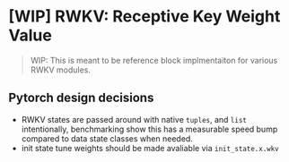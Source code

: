 # [WIP] RWKV: Receptive Key Weight Value

> WIP: This is meant to be reference block implmentaiton for various RWKV modules.

## Pytorch design decisions

- RWKV states are passed around with native `tuples`, and `list` intentionally, benchmarking show this has a measurable speed bump compared to data state classes when needed.
- init state tune weights should be made avaliable via `init_state.x.wkv`
